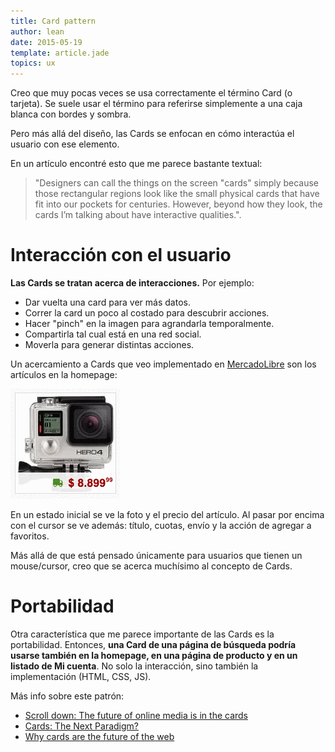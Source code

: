 ```yaml
---
title: Card pattern
author: lean
date: 2015-05-19
template: article.jade
topics: ux
---
```


Creo que muy pocas veces se usa correctamente el término Card (o tarjeta). Se suele usar el término para referirse simplemente a una caja blanca con bordes y sombra.

Pero más allá del diseño, las Cards se enfocan en cómo interactúa el usuario con ese elemento.

En un artículo encontré esto que me parece bastante textual:

> "Designers can call the things on the screen "cards" simply because those rectangular regions look like the small physical cards that have fit into our pockets for centuries. However, beyond how they look, the cards I’m talking about have interactive qualities.".

# Interacción con el usuario

**Las Cards se tratan acerca de interacciones.** Por ejemplo:

- Dar vuelta una card para ver más datos.
- Correr la card un poco al costado para descubrir acciones.
- Hacer "pinch" en la imagen para agrandarla temporalmente.
- Compartirla tal cual está en una red social.
- Moverla para generar distintas acciones.

Un acercamiento a Cards que veo implementado en [MercadoLibre](http://www.mercadolibre.com/) son los artículos en la homepage:

![Artículo de la homepage](item.gif)

En un estado inicial se ve la foto y el precio del artículo. Al pasar por encima con el cursor se ve además: título, cuotas, envío y la acción de agregar a favoritos.

Más allá de que está pensado únicamente para usuarios que tienen un mouse/cursor, creo que se acerca muchísimo al concepto de Cards.

# Portabilidad

Otra característica que me parece importante de las Cards es la portabilidad. Entonces, **una Card de una página de búsqueda podría usarse también en la homepage, en una página de producto y en un listado de Mi cuenta**. No solo la interacción, sino también la implementación (HTML, CSS, JS).

Más info sobre este patrón:

- [Scroll down: The future of online media is in the cards](http://pando.com/2013/05/16/scroll-down-the-future-of-online-media-is-in-the-cards/)
- [Cards: The Next Paradigm?](http://echouser.com/blog/cards-the-next-paradigm/)
- [Why cards are the future of the web](http://insideintercom.io/why-cards-are-the-future-of-the-web/)
